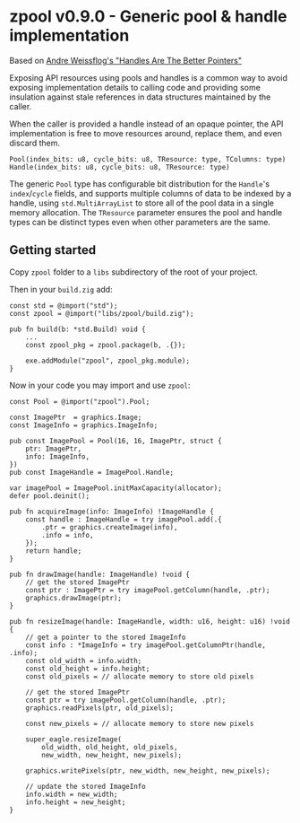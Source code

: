 # zpool v0.9.0 - Generic pool & handle implementation

Based on [Andre Weissflog's "Handles Are The Better Pointers"](https://floooh.github.io/2018/06/17/handles-vs-pointers.html)

Exposing API resources using pools and handles is a common way to avoid exposing
implementation details to calling code and providing some insulation against
stale references in data structures maintained by the caller.

When the caller is provided a handle instead of an opaque pointer, the API
implementation is free to move resources around, replace them, and even discard
them.

```zig
Pool(index_bits: u8, cycle_bits: u8, TResource: type, TColumns: type)
Handle(index_bits: u8, cycle_bits: u8, TResource: type)
```

The generic `Pool` type has configurable bit distribution for the
`Handle`'s `index`/`cycle` fields, and supports multiple columns of data to 
be indexed by a handle, using `std.MultiArrayList` to store all of the pool
data in a single memory allocation.  The `TResource` parameter ensures the pool
and handle types can be distinct types even when other parameters are the same.

## Getting started

Copy `zpool` folder to a `libs` subdirectory of the root of your project.

Then in your `build.zig` add:

```zig
const std = @import("std");
const zpool = @import("libs/zpool/build.zig");

pub fn build(b: *std.Build) void {
    ...
    const zpool_pkg = zpool.package(b, .{});

    exe.addModule("zpool", zpool_pkg.module);
}
```

Now in your code you may import and use `zpool`:

```zig
const Pool = @import("zpool").Pool;

const ImagePtr  = graphics.Image;
const ImageInfo = graphics.ImageInfo;

pub const ImagePool = Pool(16, 16, ImagePtr, struct {
    ptr: ImagePtr,
    info: ImageInfo,
})
pub const ImageHandle = ImagePool.Handle;
```

```zig
var imagePool = ImagePool.initMaxCapacity(allocator);
defer pool.deinit();
```

```zig
pub fn acquireImage(info: ImageInfo) !ImageHandle {
    const handle : ImageHandle = try imagePool.add(.{
        .ptr = graphics.createImage(info),
        .info = info,
    });
    return handle;
}

pub fn drawImage(handle: ImageHandle) !void {
    // get the stored ImagePtr
    const ptr : ImagePtr = try imagePool.getColumn(handle, .ptr);
    graphics.drawImage(ptr);
}

pub fn resizeImage(handle: ImageHandle, width: u16, height: u16) !void {
    // get a pointer to the stored ImageInfo
    const info : *ImageInfo = try imagePool.getColumnPtr(handle, .info);
    const old_width = info.width;
    const old_height = info.height;
    const old_pixels = // allocate memory to store old pixels

    // get the stored ImagePtr
    const ptr = try imagePool.getColumn(handle, .ptr);
    graphics.readPixels(ptr, old_pixels);

    const new_pixels = // allocate memory to store new pixels

    super_eagle.resizeImage(
        old_width, old_height, old_pixels,
        new_width, new_height, new_pixels);

    graphics.writePixels(ptr, new_width, new_height, new_pixels);

    // update the stored ImageInfo
    info.width = new_width;
    info.height = new_height;
}

```
